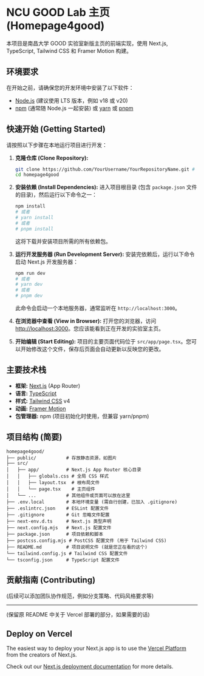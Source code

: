 # NCU GOOD Lab 主页 (Homepage4good)

本项目是南昌大学 GOOD 实验室新版主页的前端实现，使用 Next.js, TypeScript, Tailwind CSS 和 Framer Motion 构建。

## 环境要求

在开始之前，请确保您的开发环境中安装了以下软件：

*   [Node.js](https://nodejs.org/) (建议使用 LTS 版本，例如 v18 或 v20)
*   [npm](https://www.npmjs.com/) (通常随 Node.js 一起安装) 或 [yarn](https://yarnpkg.com/) 或 [pnpm](https://pnpm.io/)

## 快速开始 (Getting Started)

请按照以下步骤在本地运行项目进行开发：

1.  **克隆仓库 (Clone Repository):**
    ```bash
    git clone https://github.com/YourUsername/YourRepositoryName.git # 请替换为实际的仓库地址
    cd homepage4good
    ```

2.  **安装依赖 (Install Dependencies):**
    进入项目根目录 (包含 `package.json` 文件的目录)，然后运行以下命令之一：
    ```bash
    npm install
    # 或者
    # yarn install
    # 或者
    # pnpm install
    ```
    这将下载并安装项目所需的所有依赖包。

3.  **运行开发服务器 (Run Development Server):**
    安装完依赖后，运行以下命令启动 Next.js 开发服务器：
    ```bash
    npm run dev
    # 或者
    # yarn dev
    # 或者
    # pnpm dev
    ```
    此命令会启动一个本地服务器，通常监听在 `http://localhost:3000`。

4.  **在浏览器中查看 (View in Browser):**
    打开您的浏览器，访问 [http://localhost:3000](http://localhost:3000)。您应该能看到正在开发的实验室主页。

5.  **开始编辑 (Start Editing):**
    项目的主要页面代码位于 `src/app/page.tsx`。您可以开始修改这个文件，保存后页面会自动更新以反映您的更改。

## 主要技术栈

*   **框架:** [Next.js](https://nextjs.org/) (App Router)
*   **语言:** [TypeScript](https://www.typescriptlang.org/)
*   **样式:** [Tailwind CSS](https://tailwindcss.com/) v4
*   **动画:** [Framer Motion](https://www.framer.com/motion/)
*   **包管理器:** npm (项目初始化时使用，但兼容 yarn/pnpm)

## 项目结构 (简要)

```
homepage4good/
├── public/           # 存放静态资源，如图片
├── src/
│   ├── app/          # Next.js App Router 核心目录
│   │   ├── globals.css # 全局 CSS 样式
│   │   ├── layout.tsx  # 根布局文件
│   │   └── page.tsx    # 主页组件
│   └── ...           # 其他组件或页面可以放在这里
├── .env.local        # 本地环境变量 (需自行创建，已加入 .gitignore)
├── .eslintrc.json    # ESLint 配置文件
├── .gitignore        # Git 忽略文件配置
├── next-env.d.ts     # Next.js 类型声明
├── next.config.mjs   # Next.js 配置文件
├── package.json      # 项目依赖和脚本
├── postcss.config.mjs # PostCSS 配置文件 (用于 Tailwind CSS)
├── README.md         # 项目说明文件 (就是您正在看的这个)
└── tailwind.config.js # Tailwind CSS 配置文件
└── tsconfig.json     # TypeScript 配置文件
```

## 贡献指南 (Contributing)

(后续可以添加团队协作规范，例如分支策略、代码风格要求等)

---

(保留原 README 中关于 Vercel 部署的部分，如果需要的话)

## Deploy on Vercel

The easiest way to deploy your Next.js app is to use the [Vercel Platform](https://vercel.com/new?utm_medium=default-template&filter=next.js&utm_source=create-next-app&utm_campaign=create-next-app-readme) from the creators of Next.js.

Check out our [Next.js deployment documentation](https://nextjs.org/docs/app/building-your-application/deploying) for more details.
